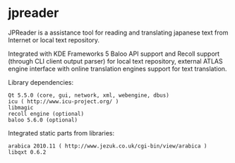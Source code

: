 # jpreader

JPReader is a assistance tool for reading and translating japanese text from Internet or local text repository.

Integrated with KDE Frameworks 5 Baloo API support and Recoll support (through CLI client output parser) for local text repository, external ATLAS engine interface with online translation engines support for text translation.

Library dependencies:

    Qt 5.5.0 (core, gui, network, xml, webengine, dbus)
    icu ( http://www.icu-project.org/ )
    libmagic
    recoll engine (optional)
    baloo 5.6.0 (optional) 

Integrated static parts from libraries:

    arabica 2010.11 ( http://www.jezuk.co.uk/cgi-bin/view/arabica )
    libqxt 0.6.2 
